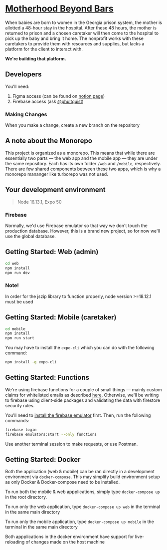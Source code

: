 # [Motherhood Beyond Bars](https://www.motherhoodbeyond.org/)

When babies are born to women in the Georgia prison system, the mother is allotted a 48-hour stay in the hospital. After these 48 hours, the mother is returned to prison and a chosen caretaker will then come to the hospital to pick up the baby and bring it home. The nonprofit works with these caretakers to provide them with resources and supplies, but lacks a platform for the client to interact with.

**We're building that platform.**

## Developers

You'll need:

1. Figma access (can be found on [notion page](https://www.notion.so/gtbitsofgood/Motherhood-Beyond-Bars-2c8b73628cda49b090319de9d61f0f0b))
2. Firebase access (ask [@phultquist](https://github.com/phultquist))

### Making Changes

When you make a change, create a new branch on the repository

## A note about the Monorepo

This project is organized as a monorepo. This means that while there are essentially two parts — the web app and the mobile app — they are under the same repository. Each has its own folder `/web` and `/mobile`, respectively. There are few shared components between these two apps, which is why a monorepo mananger like turborepo was not used.

## Your development environment

> Node 16.13.1, Expo 50

### Firebase

Normally, we'd use Firebase emulator so that way we don't touch the production database. However, this is a brand new project, so for now we'll use the global database.

## Getting Started: Web (admin)

```bash
cd web
npm install
npm run dev
```

### Note!

In order for the jszip library to function properly, node version >=18.12.1 must be used

## Getting Started: Mobile (caretaker)

```bash
cd mobile
npm install
npm run start
```

You may have to install the `expo-cli` which you can do with the following command:

```bash
npm install -g expo-cli
```

## Getting Started: Functions

We're using firebase functions for a couple of small things — mainly custom claims for whitelisted emails as described [here](https://stackoverflow.com/questions/46552886/firebase-authentication-with-whitelisted-email-addresses). Otherwise, we'll be writing to firebase using client-side packages and validating the data with firestore security rules.

You'll need to [install the firebase emulator](https://firebase.google.com/docs/emulator-suite) first. Then, run the following commands:

```bash
firebase login
firebase emulators:start --only functions
```

Use another terminal session to make requests, or use Postman.

## Getting Started: Docker

Both the application (web & mobile) can be ran directly in a development environment via `docker-compose`. This may simplify build environment setup as only Docker & Docker-compose need to be installed.

To run both the mobile & web appplications, simply type `docker-compose up` in the root directory.

To run only the web application, type `docker-compose up web` in the terminal in the same main directory

To run only the mobile application, type `docker-compose up mobile` in the terminal in the same main directory

Both appplications in the docker environment have support for live-reloading of changes made on the host machine
